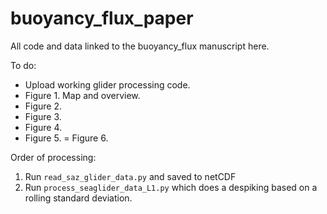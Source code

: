 # buoyancy_flux_paper
All code and data linked to the buoyancy_flux manuscript here.

To do:

- Upload working glider processing code.
- Figure 1. Map and overview.
- Figure 2. 
- Figure 3. 
- Figure 4.
- Figure 5.
= Figure 6.

Order of processing:

1. Run `read_saz_glider_data.py` and saved to netCDF
2. Run `process_seaglider_data_L1.py` which does a despiking based on a rolling standard deviation.